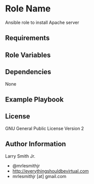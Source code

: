 # Role Name
Ansible role to install Apache server
## Requirements
## Role Variables
## Dependencies
None
## Example Playbook
## License
GNU General Public License Version 2
## Author Information
Larry Smith Jr.
- @mrlesmithjr
- http://everythingshouldbevirtual.com
- mrlesmithjr [at] gmail.com
